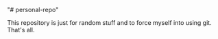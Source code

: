 "# personal-repo" 

This repository is just for random stuff and to force myself into using git. That's all. 

